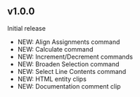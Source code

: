 ## v1.0.0

Initial release

* NEW: Align Assignments command
* NEW: Calculate command
* NEW: Increment/Decrement commands
* NEW: Broaden Selection command
* NEW: Select Line Contents command
* NEW: HTML entity clips
* NEW: Documentation comment clip
